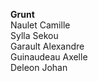 __**Grunt**__   
Naulet Camille   
Sylla Sekou   
Garault Alexandre   
Guinaudeau Axelle   
Deleon Johan
